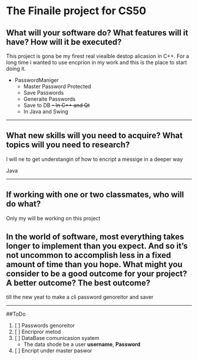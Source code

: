 # The Finaile project for CS50

## What will your software do? What features will it have? How will it be executed?

<!-- 3 idieas

- A VScodePlugin for todo list,
    By rhite clicing you get a opsion to rearange the list how ever you want. move some bars to the top some to the botom Basikly linear in vs code, it automatickly reoganises the text

    Or the file todo list is spit thro multipal files, it all gets organeisde in main meniu tab. Evry list item must must have a inportence index, witch lets the porgram see the inpotence of the task. As a user you have an ability to change the index of the inportenc

- My file encrion potocol
  The program gets an input messige and a key, and uses it to encript the comunicasion.
  I am gesing it wood be fun to use rust langvige.

- I whode like to some how use my PSP 1000 for this porject, so maybe a imige genoraitor for psp. Some fing like wall paper genoraitr in linux xsceenseiver remade in rust or C++ -->

This project is gona be my firest real viealble destop alicasion in C++. For a long time i wanted to use encprion in my work and this is the place to start doing it.

- PasswordManiger
  - Master Password Protected
  - Save Passwords
  - Generaite Passwords
  - Save to DB
  ~~- In C++ and Qt~~
  - In Java and Swing

---

## What new skills will you need to acquire? What topics will you need to research?

I will ne to get understangin of how to encript a messige in a deeper way

Java 

---

## If working with one or two classmates, who will do what?

Only my will be working on this project

## In the world of software, most everything takes longer to implement than you expect. And so it’s not uncommon to accomplish less in a fixed amount of time than you hope. What might you consider to be a good outcome for your project? A better outcome? The best outcome? 

till the new yeat to make a cli password genoreitor and saver

---

##ToDo

1. [ ] Passwords genoreitor
2. [ ] Encripror metod
3. [ ] DataBase comunicasion syatem
    - The data shode be a user **username**, **Password**
4. [ ] Encript under master paswor
